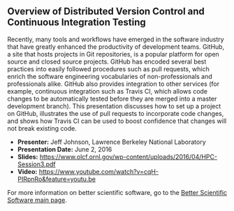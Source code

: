 
## Overview of Distributed Version Control and Continuous Integration Testing

Recently, many tools and workflows have emerged in the software industry that have greatly enhanced the productivity of development teams. GitHub, a site that hosts projects in Git repositories, is a popular platform for open source and closed source projects.  GitHub has encoded several best practices into easily followed procedures such as pull requests, which enrich the software engineering vocabularies of non-professionals and professionals alike.  GitHub also provides integration to other services (for example, continuous integration such as Travis CI, which allows code changes to be automatically tested before they are merged into a master development branch).   This presentation discusses how to set up a project on GitHub, illustrates the use of pull requests to incorporate code changes, and shows how Travis CI can be used to boost confidence that changes will not break existing code.

- **Presenter:** Jeff Johnson, Lawrence Berkeley National Laboratory
- **Presentation Date:** June 2, 2016
- **Slides:** https://www.olcf.ornl.gov/wp-content/uploads/2016/04/HPC-Session3.pdf
- **Video:** https://www.youtube.com/watch?v=cqH-PIRpnRo&feature=youtu.be


For more information on better scientific software, go to the [Better Scientific Software main page](http://betterscientificsoftware.info).

<!--- 
Categories: reliability, collaboration
Topics: continuous integration testing, version control
Tags: reliability, GitHub, Travis CI
Level: 2
Prerequisites: WhatIsCseSwTesting.md, HowToImproveTestingForCseSw.md
Aggregate: none
--->
